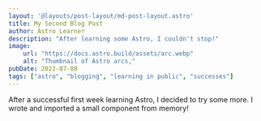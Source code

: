 ```yaml
---
layout: '@layouts/post-layout/md-post-layout.astro'
title: My Second Blog Post
author: Astro Learner
description: "After learning some Astro, I couldn't stop!"
image: 
    url: "https://docs.astro.build/assets/arc.webp"
    alt: "Thumbnail of Astro arcs,"
pubDate: 2022-07-08
tags: ["astro", "blogging", "learning in public", "successes"]
---
```

After a successful first week learning Astro, I decided to try some more. I wrote and imported a small component from memory!